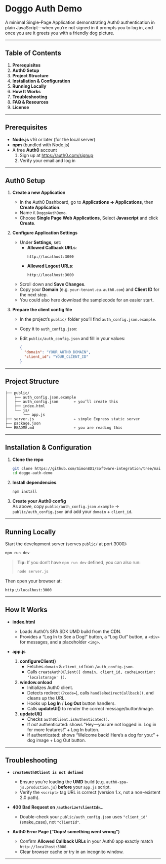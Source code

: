 # Doggo Auth Demo

A minimal Single-Page Application demonstrating Auth0 authentication in plain JavaScript—when you’re not signed in it prompts you to log in, and once you are it greets you with a friendly dog picture.

---

## Table of Contents

1. **Prerequisites**  
2. **Auth0 Setup**  
3. **Project Structure**  
4. **Installation & Configuration**  
5. **Running Locally**  
6. **How It Works**  
7. **Troubleshooting**  
8. **FAQ & Resources**  
9. **License**

---

## Prerequisites

- **Node.js** v16 or later (for the local server)  
- **npm** (bundled with Node.js)  
- A free **Auth0** account  
  1. Sign up at https://auth0.com/signup  
  2. Verify your email and log in  

---

## Auth0 Setup

1. **Create a new Application**  
   - In the Auth0 Dashboard, go to **Applications → Applications**, then **Create Application**.  
   - Name it `DoggoAuthDemo`.  
   - Choose **Single Page Web Applications**, Select **Javascript** and click **Create**.

2. **Configure Application Settings**  
   - Under **Settings**, set:  
     - **Allowed Callback URLs**:  
       ```
       http://localhost:3000
       ```  
     - **Allowed Logout URLs**:  
       ```
       http://localhost:3000
       ```  
   - Scroll down and **Save Changes**.  
   - Copy your **Domain** (e.g. `your-tenant.eu.auth0.com`) and **Client ID** for the next step.
   - You could also here download the samplecode for an easier start.



4. **Prepare the client config file**  
   - In the project’s `public/` folder you’ll find `auth_config.json.example`.  
   - Copy it to `auth_config.json`:  

   - Edit `public/auth_config.json` and fill in your values:
     ```json
     {
       "domain": "YOUR_AUTH0_DOMAIN",
       "client_id": "YOUR_CLIENT_ID"
     }
     ```

---

## Project Structure

```
├── public/
│   ├── auth_config.json.example
│   ├── auth_config.json       ← you’ll create this
│   ├── index.html
│   └── js/
│       └── app.js
├── server.js                  ← simple Express static server
├── package.json
└── README.md                  ← you are reading this
```

---

## Installation & Configuration

1. **Clone the repo**  
   ```bash
   git clone https://github.com/SimonBD1/Software-integration/tree/main/00._Assignments/11a
   cd doggo-auth-demo
   ```

2. **Install dependencies**  
   ```bash
   npm install
   ```

3. **Create your Auth0 config**  
   As above, copy `public/auth_config.json.example` → `public/auth_config.json` and add your `domain` + `client_id`.

---

## Running Locally

Start the development server (serves `public/` at port 3000):

```bash
npm run dev
```

> **Tip:** If you don’t have `npm run dev` defined, you can also run:
>
> ```bash
> node server.js
> ```

Then open your browser at:

```
http://localhost:3000
```

---

## How It Works

- **index.html**  
  - Loads Auth0’s SPA SDK UMD build from the CDN.  
  - Provides a “Log In to See a Dog!” button, a “Log Out” button, a `<div>` for messages, and a placeholder `<img>`.

- **app.js**  
  1. **configureClient()**  
     - Fetches `domain` & `client_id` from `/auth_config.json`.  
     - Calls `createAuth0Client({ domain, client_id, cacheLocation: 'localstorage' })`.  
  2. **window.onload**  
     - Initializes Auth0 client.  
     - Detects redirect (`?code=`), calls `handleRedirectCallback()`, and cleans up the URL.  
     - Hooks up **Log In** / **Log Out** button handlers.  
     - Calls **updateUI()** to render the correct message/button/image.  
  3. **updateUI()**  
     - Checks `auth0Client.isAuthenticated()`.  
     - If _not_ authenticated: shows “Hey—you are not logged in. Log in for more features!” + Log In button.  
     - If authenticated: shows “Welcome back! Here’s a dog for you:” + dog image + Log Out button.

---

## Troubleshooting

- **`createAuth0Client is not defined`**  
  - Ensure you’re loading the **UMD** build (e.g. `auth0-spa-js.production.js`) **before** your `app.js` script.  
  - Verify the `<script>` tag URL is correct (version 1.x, not a non-existent 2.0 path).

- **400 Bad Request on `/authorize?clientId=…`**  
  - Double-check your `public/auth_config.json` uses `"client_id"` (snake_case), not `"clientId"`.

- **Auth0 Error Page (“Oops! something went wrong”)**  
  - Confirm **Allowed Callback URLs** in your Auth0 app exactly match `http://localhost:3000`.  
  - Clear browser cache or try in an incognito window.

---